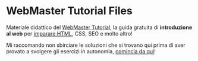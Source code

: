 # WebMaster Tutorial Files

Materiale didattico del [WebMaster Tutorial](http://nemboweb.com/corsi/webmaster-tutorial), 
la guida gratuita di **introduzione al web** per 
[imparare HTML](http://nemboweb.com/corsi/webmaster-tutorial/guida-html), CSS, SEO e molto altro!

Mi raccomando non sbirciare le soluzioni che si trovano qui prima di aver provato 
a svolgere gli esercizi in autonomia, [comincia da qui](http://nemboweb.com/corsi/webmaster-tutorial)!
